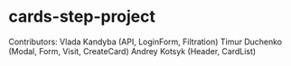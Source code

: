 # cards-step-project
Contributors: 
Vlada Kandyba (API, LoginForm, Filtration)
Timur Duchenko (Modal, Form, Visit, CreateCard)
Andrey Kotsyk (Header, CardList)


